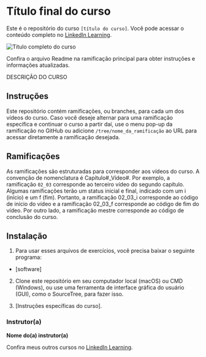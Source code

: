 # Título final do curso 

Este é o repositório do curso `[título do curso]`. Você pode acessar o conteúdo completo no [LinkedIn Learning][lil-course-url]. 

 

![Título completo do curso][lil-thumbnail-url]  

 

Confira o arquivo Readme na ramificação principal para obter instruções e informações atualizadas. 

 

DESCRIÇÃO DO CURSO 

 

## Instruções 

Este repositório contém ramificações, ou branches, para cada um dos vídeos do curso. Caso você deseje alternar para uma ramificação específica e continuar o curso a partir daí, use o menu pop-up da ramificação no GitHub ou adicione `/tree/nome_da_ramificação` ao URL para acessar diretamente a ramificação desejada. 

 

## Ramificações 

As ramificações são estruturadas para corresponder aos vídeos do curso. A convenção de nomenclatura é Capítulo#_Vídeo#. Por exemplo, a ramificação `02_03` corresponde ao terceiro vídeo do segundo capítulo. Algumas ramificações terão um status inicial e final, indicado com um i (início) e um f (fim). Portanto, a ramificação 02_03_i corresponde ao código de início do vídeo e a ramificação 02_03_f corresponde ao código de fim do vídeo. Por outro lado, a ramificação mestre corresponde ao código de conclusão do curso. 

 

## Instalação 

1. Para usar esses arquivos de exercícios, você precisa baixar o seguinte programa: 

- [software] 

 

2. Clone este repositório em seu computador local (macOS) ou CMD (Windows), ou use uma ferramenta de interface gráfica do usuário (GUI), como o SourceTree, para fazer isso. 

3. [Instruções específicas do curso]. 

 

### Instrutor(a) 

 

**Nome do(a) instrutor(a)** 

 

Confira meus outros cursos no [LinkedIn Learning](https://www.linkedin.com/learning/instructors/). 

 

[0]: # (Replace these placeholder URLs with actual course URLs) 

[lil-course-url]: https://www.linkedin.com/learning/building-a-graphql-project-with-react-js 

[lil-thumbnail-url]: https://cdn.lynda.com/course/2875095/2875095-1615224395432-16x9.jpg 

 

 

[1]: # (End of BP-Instruction ###############################################################################################) 
